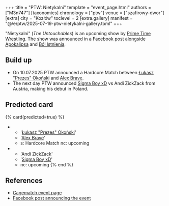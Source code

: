 +++
title = "PTW: Nietykalni"
template = "event_page.html"
authors = ["M3n747"]
[taxonomies]
chronology = ["ptw"]
venue = ["szafirowy-dwor"]
[extra]
city = "Kozłów"
toclevel = 2
[extra.gallery]
manifest = "@/e/ptw/2025-07-19-ptw-nietykalni-gallery.toml"
+++

"Nietykalni" (_The Untouchables_) is an upcoming show by [Prime Time Wrestling](@/o/ptw.md). The show was announced in a Facebook post alongside [Apokalipsa](@/e/ptw/2025-08-30-ptw-apokalipsa.md) and [Ból Istnienia](@/e/ptw/2025-09-27-ptw-bol-istnienia.md).

## Build up

* On 10.07.2025 PTW announced a Hardcore Match between [Łukasz "Prezes" Okoński](@/w/lukasz-okonski.md) and [Alex Brave](@/w/alex-brave.md).
* The next day PTW announced [Sigma Boy xD](@/w/sigma-boy.md) vs Andi ZickZack from Austria, making his debut in Poland.

## Predicted card

{% card(predicted=true) %}
- - '[Łukasz "Prezes" Okoński](@/w/lukasz-okonski.md)'
  - '[Alex Brave](@/w/alex-brave.md)'
  - s: Hardcore Match
    nc: upcoming
- - 'Andi ZickZack'
  - '[Sigma Boy xD](@/w/sigma-boy.md)'
  - nc: upcoming
{% end %}

## References

* [Cagematch event page](https://www.cagematch.net/?id=1&nr=429198)
* [Facebook post announcing the event](https://www.facebook.com/photo/?fbid=773747374977907&set=a.136592405360077)
